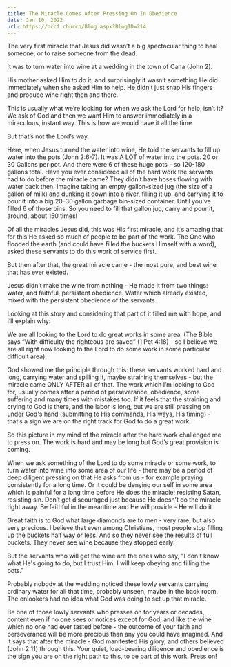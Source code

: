 ```yaml
---
title: The Miracle Comes After Pressing On In Obedience
date: Jan 10, 2022
url: https://nccf.church/Blog.aspx?BlogID=214
---
```


The very first miracle that Jesus did wasn’t a big spectacular thing to heal someone, or to raise someone from the dead.

It was to turn water into wine at a wedding in the town of Cana (John 2).

His mother asked Him to do it, and surprisingly it wasn’t something He did immediately when she asked Him to help. He didn’t just snap His fingers and produce wine right then and there.

This is usually what we’re looking for when we ask the Lord for help, isn’t it? We ask of God and then we want Him to answer immediately in a miraculous, instant way. This is how we would have it all the time.

But that’s not the Lord’s way.

Here, when Jesus turned the water into wine, He told the servants to fill up water into the pots (John 2:6-7). It was A LOT of water into the pots. 20 or 30 Gallons per pot. And there were 6 of these huge pots - so 120-180 gallons total. Have you ever considered all of the hard work the servants had to do before the miracle came? They didn’t have hoses flowing with water back then. Imagine taking an empty gallon-sized jug (the size of a gallon of milk) and dunking it down into a river, filling it up, and carrying it to pour it into a big 20-30 gallon garbage bin-sized container. Until you’ve filled 6 of those bins. So you need to fill that gallon jug, carry and pour it, around, about 150 times!

Of all the miracles Jesus did, this was His first miracle, and it’s amazing that for this He asked so much of people to be part of the work. The One who flooded the earth (and could have filled the buckets Himself with a word), asked these servants to do this work of service first.

But then after that, the great miracle came - the most pure, and best wine that has ever existed.

Jesus didn’t make the wine from nothing - He made it from two things: water, and faithful, persistent obedience. Water which already existed, mixed with the persistent obedience of the servants.

Looking at this story and considering that part of it filled me with hope, and I’ll explain why:

We are all looking to the Lord to do great works in some area. (The Bible says “With difficulty the righteous are saved” (1 Pet 4:18) - so I believe we are all right now looking to the Lord to do some work in some particular difficult area).

God showed me the principle through this: these servants worked hard and long, carrying water and spilling it, maybe straining themselves - but the miracle came ONLY AFTER all of that. The work which I’m looking to God for, usually comes after a period of perseverance, obedience, some suffering and many times with mistakes too. If it feels that the straining and crying to God is there, and the labor is long, but we are still pressing on under God's hand (submitting to His commands, His ways, His timing) - that’s a sign we are on the right track for God to do a great work.

So this picture in my mind of the miracle after the hard work challenged me to press on. The work is hard and may be long but God’s great provision is coming.

When we ask something of the Lord to do some miracle or some work, to turn water into wine into some area of our life - there may be a period of deep diligent pressing on that He asks from us - for example praying consistently for a long time. Or it could be denying our self in some area which is painful for a long time before He does the miracle; resisting Satan, resisting sin. Don’t get discouraged just because He doesn’t do the miracle right away. Be faithful in the meantime and He will provide - He will do it.

Great faith is to God what large diamonds are to men - very rare, but also very precious. I believe that even among Christians, most people stop filling up the buckets half way or less. And so they never see the results of full buckets. They never see wine because they stopped early.

But the servants who will get the wine are the ones who say, "I don't know what He's going to do, but I trust Him. I will keep obeying and filling the pots."

Probably nobody at the wedding noticed these lowly servants carrying ordinary water for all that time, probably unseen, maybe in the back room. The onlookers had no idea what God was doing to set up that miracle.

Be one of those lowly servants who presses on for years or decades, content even if no one sees or notices except for God, and like the wine which no one had ever tasted before - the outcome of your faith and perseverance will be more precious than any you could have imagined. And it says that after the miracle - God manifested His glory, and others believed (John 2:11) through this. Your quiet, load-bearing diligence and obedience is the sign you are on the right path to this, to be part of this work. Press on!
